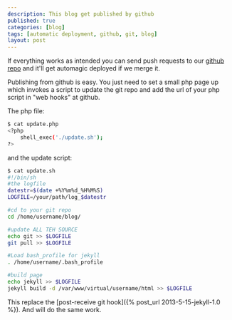 ```yaml
---
description: This blog get published by github
published: true
categories: [blog]
tags: [automatic deployment, github, git, blog]
layout: post
---
```


If everything works as intended you can send push requests to our [github repo](https://github.com/l33tsource/blog) and it'll get automagic deployed if we merge it.
 
Publishing from github is easy. You just need to set a small php page up which invokes a script to update the git repo and add the url of your php script in "web hooks" at github.
 
The php file:

```bash
$ cat update.php  
<?php  
	shell_exec('./update.sh');  
?>   
```

and the update script:

```bash
$ cat update.sh 
#!/bin/sh
#the logfile
datestr=$(date +%Y%m%d_%H%M%S)
LOGFILE=/your/path/log_$datestr

#cd to your git repo
cd /home/username/blog/

#update ALL TEH SOURCE
echo git >> $LOGFILE
git pull >> $LOGFILE

#Load bash_profile for jekyll
. /home/username/.bash_profile

#build page
echo jekyll >> $LOGFILE
jekyll build -d /var/www/virtual/username/html >> $LOGFILE
```
 
This replace the [post-receive git hook]({% post_url 2013-5-15-jekyll-1.0 %}). And will do the same work.
